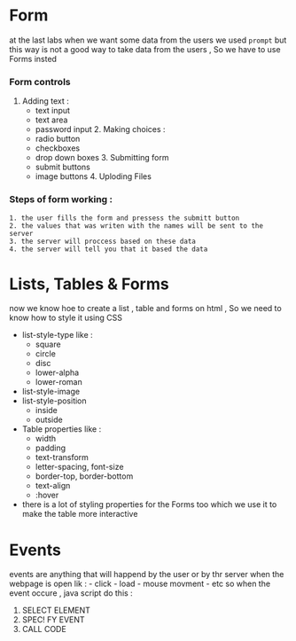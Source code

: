 # Form 
  at the last labs when we want some data from the users we used ``` prompt ```
  but this way is not a good way to take data from the users , So we have to use Forms insted 

  ### Form controls 
   1. Adding text :
        - text input 
        - text area
        - password input 
    2. Making choices :
        - radio button 
        - checkboxes 
        - drop down boxes
    3. Submitting form 
        - submit buttons 
        - image buttons 
    4. Uploding Files 
        
  ### Steps of form working :
    
    1. the user fills the form and pressess the submitt button 
    2. the values that was writen with the names will be sent to the server 
    3. the server will proccess based on these data 
    4. the server will tell you that it based the data 

# Lists, Tables & Forms
  now we know hoe to create a list , table and forms on html , So we need to know how to style it using CSS 

  + list-style-type like :
    - square
    - circle
    - disc
    - lower-alpha 
    - lower-roman 
  + list-style-image
  + list-style-position
    - inside 
    - outside 
  + Table properties like :
    - width
    - padding
    - text-transform 
    - letter-spacing, font-size 
    - border-top, border-bottom 
    - text-align 
    - :hover 
   + there is a lot of styling properties for the Forms too which we use it to make the table more interactive 


# Events
  events are anything that will happend by the user or by thr server when the webpage is open lik :
    - click 
    - load 
    - mouse movment 
    - etc 
  so when the event occure , java script do this :
   1. SELECT ELEMENT 
   2. SPEC! FY EVENT 
   3. CALL CODE 

